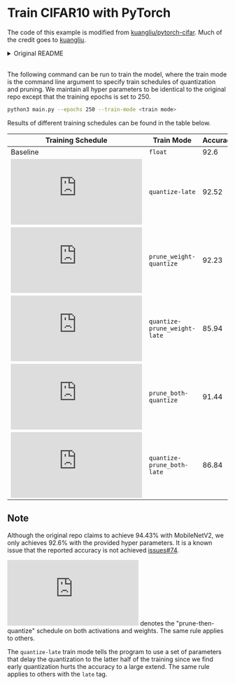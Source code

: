 # Train CIFAR10 with PyTorch

The code of this example is modified from [kuangliu/pytorch-cifar](https://github.com/kuangliu/pytorch-cifar). Much of the credit goes to [kuangliu](https://github.com/kuangliu).

<details>
<summary>Original README</summary>


I'm playing with [PyTorch](http://pytorch.org/) on the CIFAR10 dataset.

## Prerequisites
- Python 3.6+
- PyTorch 1.0+

## Training
```
# Start training with: 
python main.py

# You can manually resume the training with: 
python main.py --resume --lr=0.01
```

## Accuracy
| Model             | Acc.        |
| ----------------- | ----------- |
| [VGG16](https://arxiv.org/abs/1409.1556)              | 92.64%      |
| [ResNet18](https://arxiv.org/abs/1512.03385)          | 93.02%      |
| [ResNet50](https://arxiv.org/abs/1512.03385)          | 93.62%      |
| [ResNet101](https://arxiv.org/abs/1512.03385)         | 93.75%      |
| [RegNetX_200MF](https://arxiv.org/abs/2003.13678)     | 94.24%      |
| [RegNetY_400MF](https://arxiv.org/abs/2003.13678)     | 94.29%      |
| [MobileNetV2](https://arxiv.org/abs/1801.04381)       | 94.43%      |
| [ResNeXt29(32x4d)](https://arxiv.org/abs/1611.05431)  | 94.73%      |
| [ResNeXt29(2x64d)](https://arxiv.org/abs/1611.05431)  | 94.82%      |
| [SimpleDLA](https://arxiv.org/abs/1707.064)           | 94.89%      |
| [DenseNet121](https://arxiv.org/abs/1608.06993)       | 95.04%      |
| [PreActResNet18](https://arxiv.org/abs/1603.05027)    | 95.11%      |
| [DPN92](https://arxiv.org/abs/1707.01629)             | 95.16%      |
| [DLA](https://arxiv.org/pdf/1707.06484.pdf)           | 95.47%      |


</details>

<br/>

The following command can be run to train the model, where the train mode is the command line argument to specify train schedules of quantization and pruning.  We maintain all hyper parameters to be identical to the original repo except that the training epochs is set to 250. 

```bash
python3 main.py --epochs 250 --train-mode <train mode>
```

Results of different training schedules can be found in the table below. 


| Training Schedule | Train Mode |  Accuracy |
| --- | --- | --- |
| Baseline | `float` |  92.6 |
| ![](https://latex.codecogs.com/svg.latex?Q_8%28w%2Cf%29) | `quantize-late` | 92.52 |
| ![](https://latex.codecogs.com/svg.latex?P_%7B0.5%7D%28w%29%20%5Crightarrow%20Q_%7B8%7D%28w%2C%20f%29) | `prune_weight-quantize` | 92.23 |
| ![](https://latex.codecogs.com/svg.latex?Q_%7B8%7D%28w%2C%20f%29%20%5Crightarrow%20P_%7B0.5%7D%28w%29) | `quantize-prune_weight-late` | 85.94 |
| ![](https://latex.codecogs.com/svg.latex?P_%7B0.5%7D%28w%2C%20f%29%20%5Crightarrow%20Q_%7B8%7D%28w%2C%20f%29) | `prune_both-quantize` | 91.44 |
| ![](https://latex.codecogs.com/svg.latex?Q_%7B8%7D%28w%2C%20f%29%20%5Crightarrow%20P_%7B0.5%7D%28w%2C%20f%29) | `quantize-prune_both-late` | 86.84 |

## Note

Although the original repo claims to achieve 94.43% with MobileNetV2, we only achieves 92.6% with the provided hyper parameters. It is a known issue that the reported accuracy is not achieved [issues#74](https://github.com/kuangliu/pytorch-cifar/issues/74).

![](https://latex.codecogs.com/svg.latex?P_%7B0.5%7D%28w%2C%20f%29%20%5Crightarrow%20Q_%7B8%7D%28w%2C%20f%29) denotes the "prune-then-quantize" schedule on both activations and weights. The same rule applies to others.

The `quantize-late` train mode tells the program to use a set of parameters that delay the quantization to the latter half of the training since we find early quantization hurts the accuracy to a large extend. The same rule applies to others with the `late` tag. 